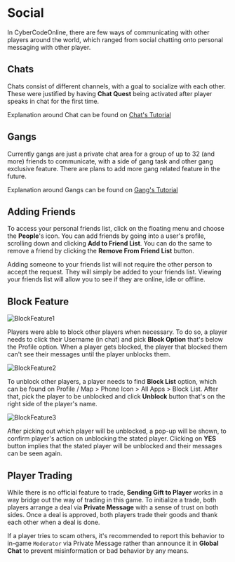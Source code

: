# Social
In CyberCodeOnline, there are few ways of communicating with other players around the world, which ranged from social chatting onto personal messaging with other player.

## Chats
Chats consist of different channels, with a goal to socialize with each other. These were justified by having **Chat Quest** being activated after player speaks in chat for the first time.  

Explanation around Chat can be found on [Chat's Tutorial](https://cybercodeonline.com/markdown?path=tutorial%2Fchat.md)

## Gangs
Currently gangs are just a private chat area for a group of up to 32 (and more) friends to communicate, with a side of gang task and other gang exclusive feature. There are plans to add more gang related feature in the future. 

Explanation around Gangs can be found on [Gang's Tutorial](https://cybercodeonline.com/markdown?path=tutorial%2Fgangs.md)

## Adding Friends
To access your personal friends list, click on the floating menu and choose the **People**'s icon. You can add friends by going into a user's profile, scrolling down and clicking **Add to Friend List**. You can do the same to remove a friend by clicking the **Remove From Friend List** button.

Adding someone to your friends list will not require the other person to accept the request. They will simply be added to your friends list. Viewing your friends list will allow you to see if they are online, idle or offline.

## Block Feature

![BlockFeature1](/resources/mobile-tutorial/BlockFeature1.png)

Players were able to block other players when necessary. To do so, a player needs to click their Username (in chat) and pick **Block Option** that's below the Profile option. When a player gets blocked, the player that blocked them can't see their messages until the player unblocks them.

![BlockFeature2](/resources/mobile-tutorial/BlockFeature2.png)

To unblock other players, a player needs to find **Block List** option, which can be found on Profile / Map > Phone Icon > All Apps > Block List. After that, pick the player to be unblocked and click **Unblock** button that's on the right side of the player's name.

![BlockFeature3](/resources/mobile-tutorial/BlockFeature3.png)

After picking out which player will be unblocked, a pop-up will be shown, to confirm player's action on unblocking the stated player. Clicking on **YES** button implies that the stated player will be unblocked and their messages can be seen again.

## Player Trading
While there is no official feature to trade, **Sending Gift to Player** works in a way bridge out the way of trading in this game. To initialize a trade, both players arrange a deal via **Private Message** with a sense of trust on both sides. Once a deal is approved, both players trade their goods and thank each other when a deal is done.

If a player tries to scam others, it's recommended to report this behavior to in-game `Moderator` via Private Message rather than announce it in **Global Chat** to prevent misinformation or bad behavior by any means.
